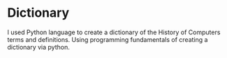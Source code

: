 # Dictionary
I used Python language to create a dictionary of the History of Computers terms and definitions. Using programming fundamentals of creating a dictionary via python.
